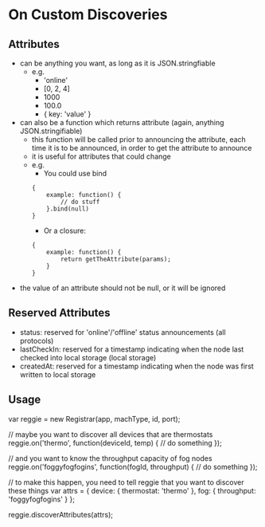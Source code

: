 # On Custom Discoveries

## Attributes
- can be anything you want, as long as it is JSON.stringfiable
    - e.g.
        - 'online'
        - [0, 2, 4]
        - 1000
        - 100.0
        - { key: 'value' }
- can also be a function which returns attribute (again, anything JSON.stringifiable)
    - this function will be called prior to announcing the attribute, each time it is to be announced, in order to get the attribute to announce
    - it is useful for attributes that could change
    - e.g.
        - You could use bind
        ```
        {
            example: function() {
                // do stuff
            }.bind(null)
        }
        ```
        - Or a closure:
        ```
        {
            example: function() {
                return getTheAttribute(params);
            }
        }
        ```
- the value of an attribute should not be null, or it will be ignored

## Reserved Attributes
- status: reserved for 'online'/'offline' status announcements (all protocols)
- lastCheckIn: reserved for a timestamp indicating when the node last checked into local storage (local storage)
- createdAt: reserved for a timestamp indicating when the node was first written to local storage

## Usage
var reggie = new Registrar(app, machType, id, port);

// maybe you want to discover all devices that are thermostats
reggie.on('thermo', function(deviceId, temp) {
    // do something
});

// and you want to know the throughput capacity of fog nodes
reggie.on('foggyfogfogins', function(fogId, throughput) {
    // do something
});

// to make this happen, you need to tell reggie that you want to discover these things
var attrs = {
    device: { thermostat: 'thermo' },
    fog: { throughput: 'foggyfogfogins' }
};

reggie.discoverAttributes(attrs);
